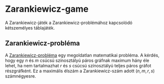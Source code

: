 # Zarankiewicz-game

A Zarankiewicz-játék a Zarankiewicz-problémához kapcsolódó kétszemélyes táblajáték.

## Zarankiewicz-probléma

A [Zarankiewicz-probléma](https://en.wikipedia.org/wiki/Zarankiewicz_problem) egy megoldatlan matematikai probléma. A kérdés, hogy egy $n$ és $m$ csúcsú színosztályú páros gráfnak maximum hány éle lehet, ha nem tartalmazhat $r$ és $s$ csúcsú színosztályú teljes páros gráfot részgráfként. Ez a maximális élszám a Zarankiewicz-szám adott ($n, m, r, s$) számnégyesre.
